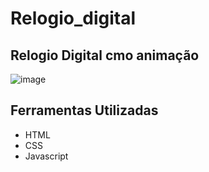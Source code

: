 # Relogio_digital
## Relogio Digital cmo animação
![image](https://github.com/Jorge-Marcelo/Relogio_digital/assets/49494259/4fca6330-64eb-4f8e-8216-d4999eab8931)
## Ferramentas Utilizadas 
- HTML
- CSS
- Javascript

